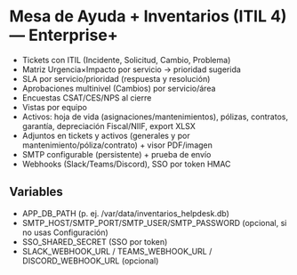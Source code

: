 # Mesa de Ayuda + Inventarios (ITIL 4) — Enterprise+

- Tickets con ITIL (Incidente, Solicitud, Cambio, Problema)
- Matriz Urgencia×Impacto por servicio → prioridad sugerida
- SLA por servicio/prioridad (respuesta y resolución)
- Aprobaciones multinivel (Cambios) por servicio/área
- Encuestas CSAT/CES/NPS al cierre
- Vistas por equipo
- Activos: hoja de vida (asignaciones/mantenimientos), pólizas, contratos, garantía, depreciación Fiscal/NIIF, export XLSX
- Adjuntos en tickets y activos (generales y por mantenimiento/póliza/contrato) + visor PDF/imagen
- SMTP configurable (persistente) + prueba de envío
- Webhooks (Slack/Teams/Discord), SSO por token HMAC

## Variables
- APP_DB_PATH (p. ej. /var/data/inventarios_helpdesk.db)
- SMTP_HOST/SMTP_PORT/SMTP_USER/SMTP_PASSWORD (opcional, si no usas Configuración)
- SSO_SHARED_SECRET (SSO por token)
- SLACK_WEBHOOK_URL / TEAMS_WEBHOOK_URL / DISCORD_WEBHOOK_URL (opcional)
